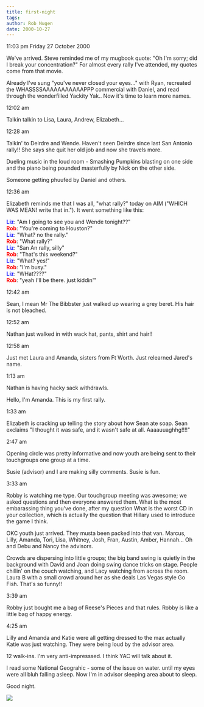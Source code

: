 ```yaml
---
title: first-night
tags: 
author: Rob Nugen
date: 2000-10-27
---
```


<p class=date>11:03 pm Friday 27 October 2000

<p>We've arrived.  Steve reminded me of my mugbook quote:  "Oh I'm sorry;
did I break your concentration?"  For almost every rally I've attended, my
quotes come from that movie.

<p>Already I've sung "you've never closed your eyes..." with Ryan, recreated
the WHASSSSAAAAAAAAAAAPPP commercial with Daniel, and read through the
wonderfilled Yackity Yak..  Now it's time to learn more names.

<p class=date>12:02 am

<p>Talkin talkin to Lisa, Laura, Andrew, Elizabeth...

<p class=date>12:28 am

<p>Talkin' to Deirdre and Wende.  Haven't seen Deirdre since last San
Antonio rally!!  She says she quit her old job and now she travels more.

<p>Dueling music in the loud room - Smashing Pumpkins blasting on one side
and the piano being pounded masterfully by Nick on the other side.

<p>Someone getting phuufed by Daniel and others.

<p class=date>12:36 am

<p>Elizabeth reminds me that I was all, "what rally?" today on AIM ("WHICH
WAS MEAN!  write that in.").  It went something like this:

<p><font color="#0000FF"><b>Liz</b></font>: "Am I going to see you and Wende
tonight??"
<br><font color="#FF0000"><b>Rob</b></font>: "You're coming to Houston?"
<br><font color="#0000FF"><b>Liz</b></font>: "What?  no the rally."
<br><font color="#FF0000"><b>Rob</b></font>: "What rally?"
<br><font color="#0000FF"><b>Liz</b></font>: "San An rally, silly"
<br><font color="#FF0000"><b>Rob</b></font>: "That's this weekend?"
<br><font color="#0000FF"><b>Liz</b></font>: "What?  yes!"
<br><font color="#FF0000"><b>Rob</b></font>: "I'm busy."
<br><font color="#0000FF"><b>Liz</b></font>: "WHat????"
<br><font color="#FF0000"><b>Rob</b></font>: "yeah I'll be there.  just
kiddin'"

<p class=date>12:42 am

<p>Sean, I mean Mr The Bibbster just walked up wearing a grey beret.
His hair is not bleached.

<p class=date>12:52 am

<p>Nathan just walked in with wack hat, pants, shirt and hair!!

<p class=date>12:58 am

<p>Just met Laura and Amanda, sisters from Ft Worth.  Just relearned Jared's
name.

<p class=date>1:13 am

<p>Nathan is having hacky sack withdrawls.

<p class=message>Hello, I'm Amanda. This is my first rally.

<p class=date>1:33 am

<p>Elizabeth is cracking up telling the story about how Sean ate soap.  Sean
exclaims "I thought it was safe, and it wasn't safe at all.
Aaaauuaghhg!!!!"

<p class=date>2:47 am

<p>Opening circle was pretty informative and now youth are being sent to
their touchgroups one group at a time.

<p>Susie (advisor) and I are making silly comments.  Susie is fun.

<p class=date>3:33 am

<p>Robby is watching me type. Our touchgroup meeting was awesome; we asked
questions and then everyone answered them.  What is the most embarassing
thing you've done, after my question What is the worst CD in your
collection, which is actually the question that Hillary used to introduce
the game I think.

<p>OKC youth just arrived.  They musta been packed into that van.  Marcus,
Lilly, Amanda, Tori, Lisa, Whitney, Josh, Fran, Austin, Amber, Hannah...  Oh
and Debu and Nancy the advisors.

<p>Crowds are dispersing into little groups; the big band swing is quietly
in the background with David and Joan doing swing dance tricks on stage.
People chillin' on the couch watching, and Lacy watching from across the
room.  Laura B with a small crowd around her as she deals Las Vegas style Go
Fish.  That's so funny!!

<p class=date>3:39 am

<p>Robby just bought me a bag of Reese's Pieces and that rules.  Robby is
like a little bag of happy energy.

<p class=date>4:25 am

<p>Lilly and Amanda and Katie were all getting dressed to the max actually
Katie was just watching.  They were being loud by the advisor area.

<p>12 walk-ins.  I'm very anti-impresssed.  I think YAC will talk about it.

<p>I read some National Geograhic - some of the issue on water.  until my
eyes were all bluh falling asleep.  Now I'm in advisor sleeping area about
to sleep.

<p>Good night.

<p><img src="/images/rob/wL-ROB.gif">

